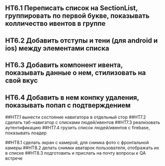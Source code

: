 ## HT6.1 Переписать список на SectionList, группировать по первой букве, показывать колличество ивентов в группе
## HT6.2 Добавить отступы и тени (для android и ios) между элементами списка
## HT6.3 Добавить компонент ивента, показывать данные о нем, стилизовать на свой вкус
## HT6.4 Добавить в нем конпку удаления, показывать попап с подтверждением

##HT7.1 вынести состояние навигатора в отдельный стор
##HT7.2 сделать таб-навигатор с списками людей/ивентов
##HT7.3 реализовать аутентификацию
##HT7.4 грузить список людей/ивентов с firebase, показывать лоадер

##HT8.1 сделать экран с камерой, для снимка фото с фронтальной камеры
##HT8.2 делать снимки аватарок пользователя, отображать их в списке
##HT8.3 подготовить и прислать на почту вопросы к QA встрече